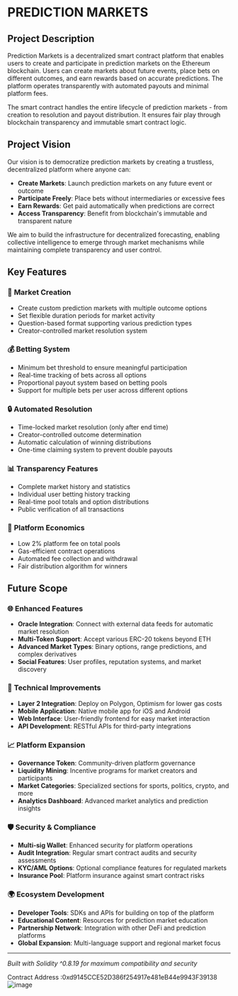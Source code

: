 # PREDICTION MARKETS

## Project Description

Prediction Markets is a decentralized smart contract platform that enables users to create and participate in prediction markets on the Ethereum blockchain. Users can create markets about future events, place bets on different outcomes, and earn rewards based on accurate predictions. The platform operates transparently with automated payouts and minimal platform fees.

The smart contract handles the entire lifecycle of prediction markets - from creation to resolution and payout distribution. It ensures fair play through blockchain transparency and immutable smart contract logic.

## Project Vision

Our vision is to democratize prediction markets by creating a trustless, decentralized platform where anyone can:

- **Create Markets**: Launch prediction markets on any future event or outcome
- **Participate Freely**: Place bets without intermediaries or excessive fees  
- **Earn Rewards**: Get paid automatically when predictions are correct
- **Access Transparency**: Benefit from blockchain's immutable and transparent nature

We aim to build the infrastructure for decentralized forecasting, enabling collective intelligence to emerge through market mechanisms while maintaining complete transparency and user control.

## Key Features

### 🎯 **Market Creation**
- Create custom prediction markets with multiple outcome options
- Set flexible duration periods for market activity
- Question-based format supporting various prediction types
- Creator-controlled market resolution system

### 💰 **Betting System**
- Minimum bet threshold to ensure meaningful participation
- Real-time tracking of bets across all options
- Proportional payout system based on betting pools
- Support for multiple bets per user across different options

### 🔒 **Automated Resolution**
- Time-locked market resolution (only after end time)
- Creator-controlled outcome determination
- Automatic calculation of winning distributions
- One-time claiming system to prevent double payouts

### 📊 **Transparency Features**
- Complete market history and statistics
- Individual user betting history tracking
- Real-time pool totals and option distributions
- Public verification of all transactions

### 💼 **Platform Economics**
- Low 2% platform fee on total pools
- Gas-efficient contract operations
- Automated fee collection and withdrawal
- Fair distribution algorithm for winners

## Future Scope

### 🌐 **Enhanced Features**
- **Oracle Integration**: Connect with external data feeds for automatic market resolution
- **Multi-Token Support**: Accept various ERC-20 tokens beyond ETH
- **Advanced Market Types**: Binary options, range predictions, and complex derivatives
- **Social Features**: User profiles, reputation systems, and market discovery

### 🔧 **Technical Improvements**
- **Layer 2 Integration**: Deploy on Polygon, Optimism for lower gas costs
- **Mobile Application**: Native mobile app for iOS and Android
- **Web Interface**: User-friendly frontend for easy market interaction
- **API Development**: RESTful APIs for third-party integrations

### 📈 **Platform Expansion**
- **Governance Token**: Community-driven platform governance
- **Liquidity Mining**: Incentive programs for market creators and participants
- **Market Categories**: Specialized sections for sports, politics, crypto, and more
- **Analytics Dashboard**: Advanced market analytics and prediction insights

### 🛡️ **Security & Compliance**
- **Multi-sig Wallet**: Enhanced security for platform operations
- **Audit Integration**: Regular smart contract audits and security assessments
- **KYC/AML Options**: Optional compliance features for regulated markets
- **Insurance Pool**: Platform insurance against smart contract risks

### 🌍 **Ecosystem Development**
- **Developer Tools**: SDKs and APIs for building on top of the platform
- **Educational Content**: Resources for prediction market education
- **Partnership Network**: Integration with other DeFi and prediction platforms
- **Global Expansion**: Multi-language support and regional market focus

---

*Built with Solidity ^0.8.19 for maximum compatibility and security*


Contract Address :0xd9145CCE52D386f254917e481eB44e9943F39138
![image](https://github.com/user-attachments/assets/a1281f32-484b-41d0-975f-50ce70510352)


